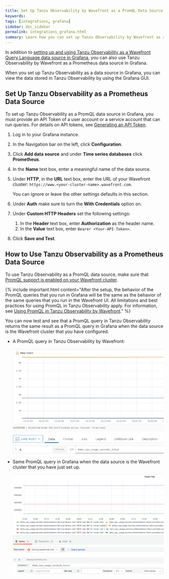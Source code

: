 ```yaml
---
title: Set Up Tanzu Observability by Wavefront as a PromQL Data Source in Grafana
keywords:
tags: [integrations, grafana]
sidebar: doc_sidebar
permalink: integrations_grafana.html
summary: Learn how you can set up Tanzu Observability by Wavefront as a Prometheus data source in Grafana.
---
```


In addition to [setting up and using Tanzu Observability as a Wavefront Query Language data source in Grafana](grafana.html), you can also use Tanzu Observability by Wavefront as a Prometheus data source in Grafana. 

When you set up Tanzu Observability as a data source in Grafana, you can view the data stored in Tanzu Observability by using the Grafana GUI. 

## Set Up Tanzu Observability as a Prometheus Data Source

To set up Tanzu Observability as a PromQL data source in Grafana, you must provide an API Token of a user account or a service account that can run queries. For details on API tokens, see [Generating an API Token](https://docs.wavefront.com/wavefront_api.html#generating-an-api-token).

1. Log in to your Grafana instance.

2. In the Navigation bar on the left, click **Configuration**. 

3. Click **Add data source** and under **Time series databases** click **Prometheus**. 

4. In the **Name** text box, enter a meaningful name of the data source. 

5. Under **HTTP**, in the **URL** text box, enter the URL of your Wavefront cluster: `https://www.<your-cluster-name>.wavefront.com`.
   
   You can ignore or leave the other settings defaults in this section.
   
6. Under **Auth** make sure to turn the **With Credentials** option on.

7. Under **Custom HTTP Headers** set the following settings:
    
    1. In the **Header** text box, enter **Authorization** as the header name.
    2. In the **Value** text box, enter `Bearer <Your-API-Token>`. 
    
8. Click **Save and Test**.

## How to Use Tanzu Observability as a Prometheus Data Source

To use Tanzu Observability as a PromQL data source, make sure that [PromQL support is enabled on your Wavefront cluster](https://docs.wavefront.com/wavefront_prometheus.html#set-promql-organization-settings-administrator-only). 

{% include important.html content="After the setup, the behavior of the PromQL queries that you run in Grafana will be the same as the behavior of the same queries that you run in the Wavefront UI. All limitations and best practices for using PromQL in Tanzu Observability apply. For information, see [Using PromQL in Tanzu Observability by Wavefront](https://docs.wavefront.com/wavefront_prometheus.html)." %}

You can now test and see that a PromQL query in Tanzu Observability returns the same result as a PromQL query in Grafana when the data source is the Wavefront cluster that you have configured. 

* A PromQL query in Tanzu Observability by Wavefront:

   ![PromQL query in Wavefront](images/grafana-wavefront-example-promQL.png)

* Same PromQL query in Grafana when the data source is the Wavefront cluster that you have just set up.

   ![PromQL query in Grafana](images/grafana-wavefront-promQL.png)
 
 
